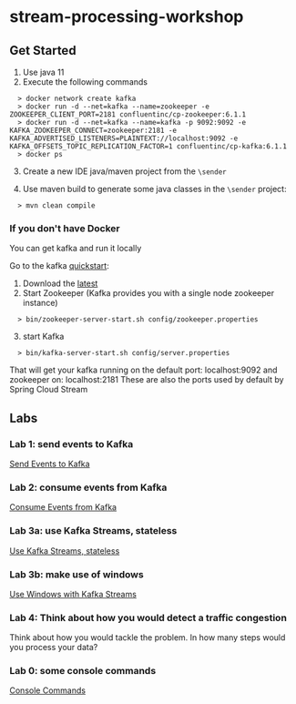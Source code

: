# stream-processing-workshop

## Get Started
1. Use java 11
2. Execute the following commands
```
  > docker network create kafka
  > docker run -d --net=kafka --name=zookeeper -e ZOOKEEPER_CLIENT_PORT=2181 confluentinc/cp-zookeeper:6.1.1
  > docker run -d --net=kafka --name=kafka -p 9092:9092 -e KAFKA_ZOOKEEPER_CONNECT=zookeeper:2181 -e KAFKA_ADVERTISED_LISTENERS=PLAINTEXT://localhost:9092 -e KAFKA_OFFSETS_TOPIC_REPLICATION_FACTOR=1 confluentinc/cp-kafka:6.1.1
  > docker ps

```

3. Create a new IDE java/maven project from the `\sender`

4. Use maven build to generate some java classes in the `\sender` project:
```
  > mvn clean compile
```

### If you don't have Docker
You can get kafka and run it locally

Go to the kafka [quickstart](https://kafka.apache.org/quickstart):
1. Download the [latest](https://www.apache.org/dyn/closer.cgi?path=/kafka/2.7.0/kafka_2.13-2.7.0.tgz)
2. Start Zookeeper (Kafka provides you with a single node zookeeper instance)
```
  > bin/zookeeper-server-start.sh config/zookeeper.properties
```
3. start Kafka
```
  > bin/kafka-server-start.sh config/server.properties
```

That will get your kafka running on the default port: localhost:9092 and zookeeper on: localhost:2181
These are also the ports used by default by Spring Cloud Stream


## Labs

### Lab 1: send events to Kafka
[Send Events to Kafka](lab1.md)

### Lab 2: consume events from Kafka
[Consume Events from Kafka](lab2.md)

### Lab 3a: use Kafka Streams, stateless
[Use Kafka Streams, stateless](lab3a.md)

### Lab 3b: make use of windows
[Use Windows with Kafka Streams](lab3b.md)

### Lab 4: Think about how you would detect a traffic congestion
Think about how you would tackle the problem.
In how many steps would you process your data?

### Lab 0: some console commands
[Console Commands](lab0.md)
